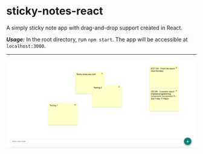 # sticky-notes-react

A simply sticky note app with drag-and-drop support created in React.

***Usage:*** In the root directory, run `npm start`. The app will be accessible at `localhost:3000`.

***

<img src="/images/image.png">